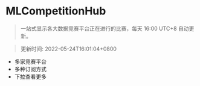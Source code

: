 # MLCompetitionHub

> 一站式显示各大数据竞赛平台正在进行的比赛，每天 16:00 UTC+8 自动更新。
  
> 更新时间: 2022-05-24T16:01:04+0800 

* 多家竞赛平台
* 多种订阅方式
* 下拉查看更多